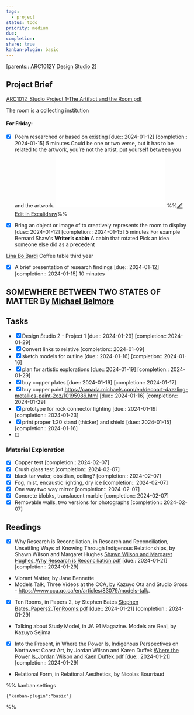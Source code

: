 ```yaml
---
tags:
  - project
status: todo
priority: medium
due: 
completion: 
share: true
kanban-plugin: basic
---
```

[parents:: [ARC1012Y Design Studio 2](../../../Courses/ARC1012Y%20Design%20Studio%202/index.md)]
## Project Brief

[ARC1012_Studio Project 1-The Artifact and the Room.pdf](file:///D:%5COneDrive%20-%20University%20of%20Toronto%5C_twp%5CDocument%5CScholar%5CUTOR%5C2024-01%5CARC1012Y%5CAssignments%5CA1%5CARC1012_Studio%20Project%201-The%20Artifact%20and%20the%20Room.pdf)

The room is a collecting institution 

#### For Friday:
- [x] Poem researched or based on existing  [due:: 2024-01-12]  [completion:: 2024-01-15]
5 minutes
Could be one or two verse, but it has to be related to the artwork, you’re not the artist, put yourself between you and the artwork.
![Design Studio 2 - Project 1 2024-01-09.excalidraw](./Attachments/Design%20Studio%202%20-%20Project%201%202024-01-09.excalidraw.png.md)
%%[🖋 Edit in Excalidraw](./Attachments/Design%20Studio%202%20-%20Project%201%202024-01-09.svg)%%

- [x] Bring an object or image of to creatively represents the room to display  [due:: 2024-01-12]  [completion:: 2024-01-15]
5 minutes
For example Bernard Shaw's **Writer’s cabin**
A cabin that rotated
Pick an idea someone else did as a precedent 

[Lina Bo Bardi](Lina%20Bo%20Bardi.md)
Coffee table third year

- [x] A brief presentation of research findings  [due:: 2024-01-12]  [completion:: 2024-01-15]
10 minutes

## SOMEWHERE BETWEEN TWO STATES OF MATTER By [Michael Belmore](Michael%20Belmore.md)


## Tasks

- [x] Design Studio 2 - Project 1  [due:: 2024-01-29]  [completion:: 2024-01-29]
- [x] Convert links to relative  [completion:: 2024-01-09]
- [x] sketch models for outline  [due:: 2024-01-16]  [completion:: 2024-01-16]
- [x] plan for artistic explorations  [due:: 2024-01-19]  [completion:: 2024-01-29]
- [x] buy copper plates  [due:: 2024-01-19]  [completion:: 2024-01-17]
- [x] buy copper paint https://canada.michaels.com/en/decoart-dazzling-metallics-paint-2oz/10195986.html  [due:: 2024-01-16]  [completion:: 2024-01-29]
- [x] prototype for rock connector lighting  [due:: 2024-01-19]  [completion:: 2024-01-23]
- [x] print proper 1:20 stand (thicker) and shield  [due:: 2024-01-15]  [completion:: 2024-01-16]
- [ ] 

### Material Exploration

- [x] Copper test  [completion:: 2024-02-07]
- [x] Crush glass test  [completion:: 2024-02-07]
- [x] black tar water, obsidian, ceiling?  [completion:: 2024-02-07]
- [x] Fog, mist, encaustic lighting, dry ice  [completion:: 2024-02-07]
- [x] One way two way mirror  [completion:: 2024-02-07]
- [x] Concrete blobks, translucent marble  [completion:: 2024-02-07]
- [x] Removable walls, two versions for photographs  [completion:: 2024-02-07]

## Readings

- [x] Why Research is Reconciliation, in Research and Reconciliation, Unsettling Ways of Knowing Through Indigenous Relationships, by Shawn Wilson and Margaret Hughes [Shawn Wilson and Margaret Hughes_Why Research is Reconciliation.pdf](file:///D:%5COneDrive%20-%20University%20of%20Toronto%5C_twp%5CDocument%5CScholar%5CUTOR%5C2024-01%5CARC1012Y%5CReadings%5CReadings%20Project%201%5CShawn%20Wilson%20and%20Margaret%20Hughes_Why%20Research%20is%20Reconciliation.pdf)  [due:: 2024-01-21]  [completion:: 2024-01-29]
- Vibrant Matter, by Jane Bennette
- Models Talk, Three Videos at the CCA, by Kazuyo Ota and Studio Gross - https://www.cca.qc.ca/en/articles/83079/models-talk.
- [x] Ten Rooms, in Papers 2, by Stephen Bates [Stephen Bates_Papers2_TenRooms.pdf](file:///D:%5COneDrive%20-%20University%20of%20Toronto%5C_twp%5CDocument%5CScholar%5CUTOR%5C2024-01%5CARC1012Y%5CReadings%5CReadings%20Project%201%5CStephen%20Bates_Papers2_TenRooms.pdf)  [due:: 2024-01-21]  [completion:: 2024-01-29]
- Talking about Study Model, in JA 91 Magazine. Models are Real, by Kazuyo Sejima 

- [x] Into the Present, in Where the Power Is, Indigenous Perspectives on Northwest Coast Art, by Jordan Wilson and Karen Duffek [Where the Power Is_Jordan Wilson and Kaen Duffek.pdf](file:///D:%5COneDrive%20-%20University%20of%20Toronto%5C_twp%5CDocument%5CScholar%5CUTOR%5C2024-01%5CARC1012Y%5CReadings%5CReadings%20Project%201%5CWhere%20the%20Power%20Is_Jordan%20Wilson%20and%20Kaen%20Duffek.pdf)  [due:: 2024-01-21]  [completion:: 2024-01-29]
- Relational Form, in Relational Aesthetics, by Nicolas Bourriaud


%% kanban:settings
```
{"kanban-plugin":"basic"}
```
%%